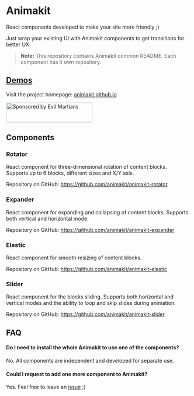 # Animakit
React components developed to make your site more friendly ;)

Just wrap your existing UI with Animakit components to get transitions for better UX.

> **Note:** This repository contains Animakit common README. Each component has it own repository.

## [Demos](https://animakit.github.io)

Visit the project homepage: [animakit.github.io](https://animakit.github.io)


<a href="https://evilmartians.com/?utm_source=animakit">
  <img src="https://evilmartians.com/badges/sponsored-by-evil-martians.svg"
       alt="Sponsored by Evil Martians" width="236" height="54">
</a>


## Components

### Rotator

React component for three-dimensional rotation of content blocks.
Supports up to 6 blocks, different sizes and X/Y axis.

Repository on GitHub: https://github.com/animakit/animakit-rotator

### Expander

React component for expanding and collapsing of content blocks.
Supports both vertical and horizontal mode.

Repository on GitHub: https://github.com/animakit/animakit-expander

### Elastic

React component for smooth resizing of content blocks.

Repository on GitHub: https://github.com/animakit/animakit-elastic

### Slider

React component for the blocks sliding. Supports both horizontal and vertical modes and the ability to loop and skip slides during animation.

Repository on GitHub: https://github.com/animakit/animakit-slider


## FAQ

#### Do I need to install the whole Animakit to use one of the components?
No. All components are independent and developed for separate use.

#### Could I request to add one more component to Animakit?
Yes. Feel free to leave an [issue](https://github.com/animakit/animakit/issues) ;)
